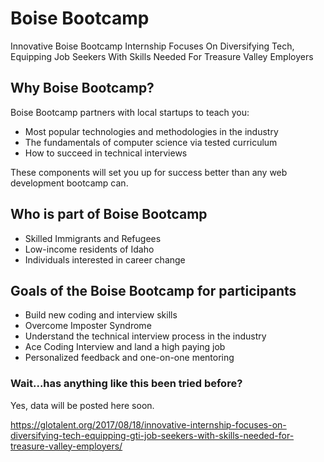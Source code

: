 # Boise Bootcamp
Innovative Boise Bootcamp Internship Focuses On Diversifying Tech, Equipping Job Seekers With Skills Needed For Treasure Valley Employers

## Why Boise Bootcamp?
Boise Bootcamp partners with local startups to teach you:
* Most popular technologies and methodologies in the industry
* The fundamentals of computer science via tested curriculum
* How to succeed in technical interviews

These components will set you up for success better than any web development bootcamp can. 

## Who is part of Boise Bootcamp
* Skilled Immigrants and Refugees
* Low-income residents of Idaho 
* Individuals interested in career change 

## Goals of the Boise Bootcamp for participants 
* Build new coding and interview skills  
* Overcome Imposter Syndrome 
* Understand the technical interview process in the industry
* Ace Coding Interview and land a high paying job
* Personalized feedback and one-on-one mentoring


### Wait...has anything like this been tried before?
Yes, data will be posted here soon.

https://glotalent.org/2017/08/18/innovative-internship-focuses-on-diversifying-tech-equipping-gti-job-seekers-with-skills-needed-for-treasure-valley-employers/
